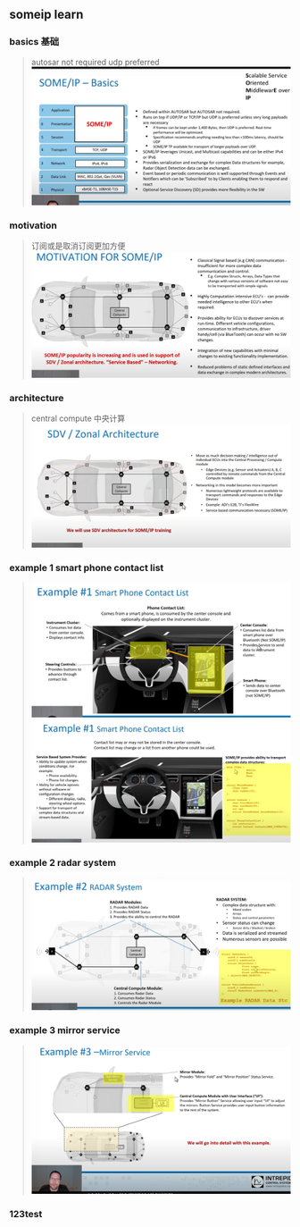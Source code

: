 ## someip learn
### basics 基础
> autosar not required 
> udp preferred
> ![alt text](image.png)

### motivation
> 订阅或是取消订阅更加方便
> ![alt text](image-1.png)

### architecture 
> central compute 中央计算 
> ![alt text](image-2.png)

### example 1 smart phone contact list
> ![alt text](image-3.png)
> ![alt text](image-4.png)

### example 2 radar system
> ![alt text](image-5.png)

### example 3 mirror service 
> ![alt text](image-6.png)

### 123test
